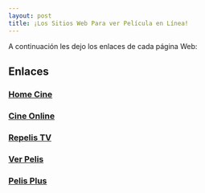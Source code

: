```yaml
---
layout: post
title: ¡Los Sitios Web Para ver Película en Línea!
---
```

A continuación les dejo los enlaces de cada página Web:

## Enlaces

### <a href="https://homecine.net/">Home Cine</a>
### <a href="https://www.cine-online.eu/">Cine Online</a>
### <a href="http://www.cliver.tv/">Repelis TV</a>
### <a href="http://ver-pelis.me//">Ver Pelis</a>
### <a href="https://www.pelisplus.to/">Pelis Plus</a>



